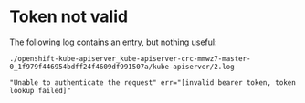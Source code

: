 # Token not valid

The following log contains an entry, but nothing useful:

```
./openshift-kube-apiserver_kube-apiserver-crc-mmwz7-master-0_1f979f446954bdff24f4609df991507a/kube-apiserver/2.log
```

```
"Unable to authenticate the request" err="[invalid bearer token, token lookup failed]"
```